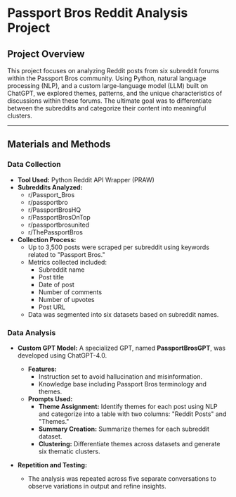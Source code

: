 # Passport Bros Reddit Analysis Project

## Project Overview

This project focuses on analyzing Reddit posts from six subreddit forums within the Passport Bros community. Using Python, natural language processing (NLP), and a custom large-language model (LLM) built on ChatGPT, we explored themes, patterns, and the unique characteristics of discussions within these forums. The ultimate goal was to differentiate between the subreddits and categorize their content into meaningful clusters.

---

## Materials and Methods

### Data Collection

- **Tool Used:** Python Reddit API Wrapper (PRAW)
- **Subreddits Analyzed:**
  - r/Passport_Bros
  - r/passportbro
  - r/PassportBrosHQ
  - r/PassportBrosOnTop
  - r/passportbrosunited
  - r/ThePassportBros
- **Collection Process:**
  - Up to 3,500 posts were scraped per subreddit using keywords related to "Passport Bros."
  - Metrics collected included:
    - Subreddit name
    - Post title
    - Date of post
    - Number of comments
    - Number of upvotes
    - Post URL
  - Data was segmented into six datasets based on subreddit names.

### Data Analysis

- **Custom GPT Model:** A specialized GPT, named **PassportBrosGPT**, was developed using ChatGPT-4.0. 
  - **Features:**
    - Instruction set to avoid hallucination and misinformation.
    - Knowledge base including Passport Bros terminology and themes.
  - **Prompts Used:**
    - **Theme Assignment:** Identify themes for each post using NLP and categorize into a table with two columns: "Reddit Posts" and "Themes."
    - **Summary Creation:** Summarize themes for each subreddit dataset.
    - **Clustering:** Differentiate themes across datasets and generate six thematic clusters.

- **Repetition and Testing:**
  - The analysis was repeated across five separate conversations to observe variations in output and refine insights.
